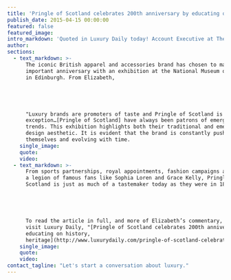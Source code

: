 ```yaml
---
title: 'Pringle of Scotland celebrates 200th anniversary by educating on history, heritage'
publish_date: 2015-04-15 00:00:00
featured: false
featured_image:
intro_markdown: 'Quoted in Luxury Daily today! Account Executive at The O Group, Elizabeth Weinstein, offers her take on Pringle of Scotland’s 200th anniversary activation, and what it means for the brand moving forward.​'
author:
sections:
  - text_markdown: >-
      The iconic British apparel and accessories brand has chosen to mark the
      important anniversary with an exhibition at the National Museum of Scotland
      in Edinburgh. From Elizabeth,





      "Luxury brands are promoters of taste and Pringle of Scotland is no
      exception…[Pringle of Scotland] have always been patrons of emerging
      trends. This exhibition highlights both their traditional and emerging
      design aesthetic. It is evident that the brand is constantly pushing
      themselves and evolving with time.​
    single_image:
    quote:
    video:
  - text_markdown: >-
      From sports partnerships, royal appointments, fashion campaigns and
      a legion of famous fans like Sophia Loren and Grace Kelly, Pringle of
      Scotland is just as much of a tastemaker today as they were in 1815."





      To read the article in full, and more of Elizabeth’s commentary, please
      visit Luxury Daily, "[Pringle of Scotland celebrates 200th anniversary by
      educating on history,
      heritage](http://www.luxurydaily.com/pringle-of-scotland-celebrates-200th-anniversary-by-educating-consumers-on-history-heritage/)."​
    single_image:
    quote:
    video:
contact_tagline: "Let's start a conversation about luxury."
---
```



